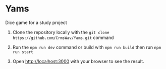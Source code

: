 # Yams
Dice game for a study project

1. Clone the repository locally with the ```git clone https://github.com/CrmsWav/Yams.git``` command

2. Run the ```npm run dev``` command or build with ```npm run build``` then run ```npm run start```

3. Open [http://localhost:3000](http://localhost:3000) with your browser to see the result.
